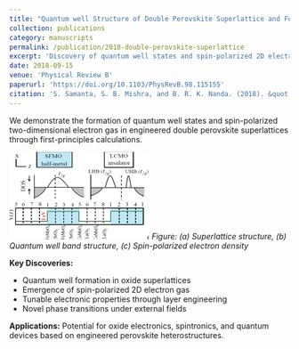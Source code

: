 ```yaml
---
title: "Quantum well Structure of Double Perovskite Superlattice and Formation of Spin-polarized Two-dimensional Electron gas"
collection: publications
category: manuscripts
permalink: /publication/2018-double-perovskite-superlattice
excerpt: 'Discovery of quantum well states and spin-polarized 2D electron gas formation in double perovskite superlattices.'
date: 2018-09-15
venue: 'Physical Review B'
paperurl: 'https://doi.org/10.1103/PhysRevB.98.115155'
citation: 'S. Samanta, S. B. Mishra, and B. R. K. Nanda. (2018). &quot;Quantum well Structure of Double Perovskite Superlattice and Formation of Spin-polarized Two-dimensional Electron gas.&quot; <i>Phys. Rev. B</i> 98, 115155.'
---
```


We demonstrate the formation of quantum well states and spin-polarized two-dimensional electron gas in engineered double perovskite superlattices through first-principles calculations.

![Double Perovskite Superlattice](/images/publications/double-perovskite-fig.png)
*Figure: (a) Superlattice structure, (b) Quantum well band structure, (c) Spin-polarized electron density*

**Key Discoveries:**
- Quantum well formation in oxide superlattices
- Emergence of spin-polarized 2D electron gas
- Tunable electronic properties through layer engineering
- Novel phase transitions under external fields

**Applications:**
Potential for oxide electronics, spintronics, and quantum devices based on engineered perovskite heterostructures.

